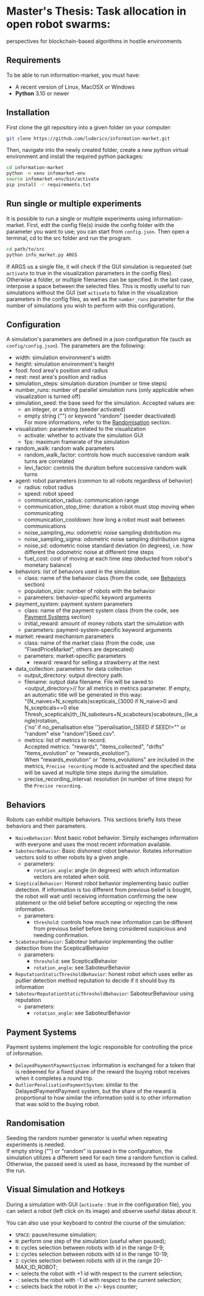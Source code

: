 # Master's Thesis: Task allocation in open robot swarms: 
perspectives for blockchain-based algorithms in hostile environments

## Requirements

To be able to run information-market, you must have:
- A recent version of Linux, MacOSX or Windows
- **Python** 3.10 or newer

## Installation

First clone the git repository into a given folder on your computer:
```bash
git clone https://github.com/ludericv/information-market.git
```
Then, navigate into the newly created folder, create a new python virtual environment and install the required python packages:
```bash
cd information-market
python -m venv infomarket-env
source infomarket-env/bin/activate
pip install -r requirements.txt
```

## Run single or multiple experiments

It is possible to run a single or multiple experiments using information-market. First, edit the config file(s) inside the config folder with the parameter you want to use; you can start from `config.json`. Then open a terminal, cd to the src folder and run the program.
```bash
cd path/to/src
python info_market.py ARGS
```
If ARGS us a single file, it will check if the GUI simulation is requested (set `activate` to true in the visualization parameters in the config files).<br />
 Otherwise a folder, or multiple filenames can be specified. In the last case, interpose a space between the selected files.
This is mostly useful to run simulations without the GUI (set `activate` to false in the visualization parameters in the config files, as well as the `number_runs` parameter for the number of simulations you wish to perform with this configuration).

## Configuration

A simulation's parameters are defined in a json configuration file (such as `config/config.json`). The parameters are the following:

- width: simulation environment's width
- height: simulation environment's height
- food: food area's position and radius
- nest: nest area's position and radius
- simulation_steps: simulation duration (number or time steps)
- number_runs: number of parallel simulation runs (only applicable when visualization is turned off)
- simulation_seed: the base seed for the simulation. Accepted values are:
  - an integer, or a string (seeder activated)
  - empty string ("") or keyword "random" (seeder deactivated)<br />
For more informations, refer to the [Randomisation](#randomisation) section.
- visualization: parameters related to the visualization
  - activate: whether to activate the simulation GUI
  - fps: maximum framerate of the simulation
- random_walk: random walk parameters
  - random_walk_factor: controls how much successive random walk turns are correlated
  - levi_factor: controls the duration before successive random walk turns
- agent: robot parameters (common to all robots regardless of behavior)
  - radius: robot radius
  - speed: robot speed
  - communication_radius: communication range
  - communication_stop_time: duration a robot must stop moving when communicating
  - communication_cooldown: how long a robot must wait between communications
  - noise_sampling_mu: odometric noise sampling distribution mu
  - noise_sampling_sigma: odometric noise sampling distribution sigma
  - noise_sd: odometric noise standard deviation (in degrees), i.e. how different the odometric noise at different time steps
  - fuel_cost: cost of moving at each time step (deducted from robot's monetary balance)
- behaviors: list of behaviors used in the simulation
  - class: name of the behavior class (from the code, see [Behaviors](#behaviors) section)
  - population_size: number of robots with the behavior
  - parameters: behavior-specific keyword arguments
- payment_system: payment system parameters
  - class: name of the payment system class (from the code, see [Payment Systems](#payment-systems) section)
  - initial_reward: amount of money robots start the simulation with
  - parameters: payment-system-specific keyword arguments
- market: reward mechanism parameters
  - class: name of the market class (from the code, use "FixedPriceMarket", others are deprecated)
  - parameters: market-specific parameters
    - reward: reward for selling a strawberry at the nest
- data_collection: parameters for data collection
  - output_directory: output directory path.
  - filename: output data filename. File will be saved to <output_directory>/<metric>/<filename> for all metrics in metrics parameter. If empty, an automatic title will be generated in this way:<br />
   "{N_naives+N_scepticals}scepticals_{3000 if N_naive>0 and N_scepticals==0 else Thresh_scepticals}th_{N_saboteurs+N_scaboteurs}scaboteurs_{lie_angle}rotation_<br />{'no' if no_penalisation else ''}penalisation_{SEED if SEED!="" or "random" else "random"}Seed.csv".
  - metrics: list of metrics to record.<br />
  Accepted metrics: "rewards", "items_collected", "drifts" "items_evolution" or "rewards_evolution").<br />When "rewards_evolution" or "items_evolutions" are included in the metrics, `Precise recording` mode is activated and the specified data will be saved at multiple time steps during the simulation.
  - precise_recording_interval: resolution (in number of time steps) for the `Precise recording`.

## Behaviors

Robots can exhibit multiple behaviors. This sections briefly lists these behaviors and their parameters.

- `NaiveBehavior`: Most basic robot behavior. Simply exchanges information with everyone and uses the most recent information available.
- `SaboteurBehavior`: Basic dishonest robot behavior. Rotates information vectors sold to other robots by a given angle.
  - parameters: 
    - `rotation_angle`: angle (in degrees) with which information vectors are rotated when sold.
- `ScepticalBehavior`: Honest robot behavior implementing basic outlier detection. If information is too different from previous belief is bought, the robot will wait until receiving information confirming the new statement or the old belief before accepting or rejecting the new information.
  - parameters:
    - `threshold`: controls how much new information can be different from previous belief before being considered suspicious and needing confirmation.
- `ScaboteurBehavior`: Saboteur behavior implementing the outlier detection from the ScepticalBehavior
  - parameters:
    - `threshold`: see ScepticalBehavior
    - `rotation_angle`: see SaboteurBehavior
- `ReputationStaticThresholdBehavior`: honest robot which uses seller as putlier detection method reputation to decide if it should buy its information
- `SaboteurReputationStaticThresholdBehavior`: SaboteurBehaviour using reputation
  - parameters:
    - `rotation_angle`: see SaboteurBehavior

## Payment Systems

Payment systems implement the logic responsible for controlling the price of information.

- `DelayedPaymentPaymentSystem`: information is exchanged for a token that is redeemed for a fixed share of the reward the buying robot receives when it completes a round trip.
- `OutlierPenalisationPaymentSystem`: similar to the DelayedPaymentPayment system, but the share of the reward is proportional to how similar the information sold is to other information that was sold to the buying robot.

## Randomisation

Seeding the random number generator is useful when repeating experiments is needed.<br />
If empty string ("") or "random" is passed in the configuration, the simulation utilizes a different seed for each time a random function is called.<br /> Otherwise, the passed seed is used as base, increased by the number of the run.

## Visual Simulation and Hotkeys

During a simulation with GUI (`activate` : true in the configuration file), you can select a robot (left click on its image) and observe useful datas about it.

You can also use your keyboard to control the course of the simulation:
- `SPACE`: pause/resume simulation;
- `N`: perform one step of the simulation (useful when paused);
- `0`: cycles selection between robots with id in the range 0-9;
- `1`: cycles selection between robots with id in the range 10-19;
- `2`: cycles selection between robots with id in the range 20-MAX_ID_ROBOT;
- `+`: selects the robot with +1 id with respect to the current selection;
- `-`: selects the robot with -1 id with respect to the current selection;
- `c`: selects back the robot in the +/- keys counter;